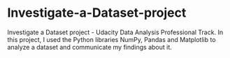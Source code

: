 # Investigate-a-Dataset-project
Investigate a Dataset project - Udacity Data Analysis Professional Track.  In this project, I used the Python libraries NumPy, Pandas and Matplotlib to analyze a dataset and communicate my findings about it.
